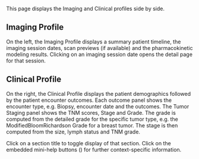 This page displays the Imaging and Clinical profiles side by side.

Imaging Profile
--------------
On the left, the Imaging Profile displays a summary patient timeline,
the imaging session dates, scan previews (if available)
and the pharmacokinetic modeling results. Clicking on an imaging
session date opens the detail page for that session.

Clinical Profile
----------------
On the right, the Clinical Profile displays the patient demographics
followed by the patient encounter outcomes. Each outcome panel shows
the encounter type, e.g. Biopsy, encounter date and the outcomes.
The Tumor Staging panel shows the TNM scores, Stage and Grade.
The grade is computed from the detailed grade for the specific
tumor type, e.g. the ModifiedBloomRichardson Grade for a breast tumor.
The stage is then computed from the size, lymph status and
TNM grade.

Click on a section title to toggle display of that section.
Click on the embedded mini-help buttons
(<span class="glyphicon glyphicon-question-sign"></span>)
for further context-specific information.
